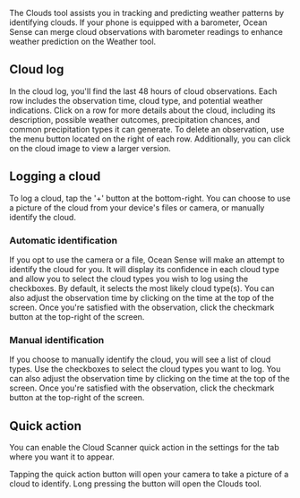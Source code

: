 The Clouds tool assists you in tracking and predicting weather patterns by identifying clouds. If your phone is equipped with a barometer, Ocean Sense can merge cloud observations with barometer readings to enhance weather prediction on the Weather tool.

## Cloud log
In the cloud log, you'll find the last 48 hours of cloud observations. Each row includes the observation time, cloud type, and potential weather indications. Click on a row for more details about the cloud, including its description, possible weather outcomes, precipitation chances, and common precipitation types it can generate. To delete an observation, use the menu button located on the right of each row. Additionally, you can click on the cloud image to view a larger version.

## Logging a cloud
To log a cloud, tap the '+' button at the bottom-right. You can choose to use a picture of the cloud from your device's files or camera, or manually identify the cloud.

### Automatic identification
If you opt to use the camera or a file, Ocean Sense will make an attempt to identify the cloud for you. It will display its confidence in each cloud type and allow you to select the cloud types you wish to log using the checkboxes. By default, it selects the most likely cloud type(s). You can also adjust the observation time by clicking on the time at the top of the screen. Once you're satisfied with the observation, click the checkmark button at the top-right of the screen.

### Manual identification
If you choose to manually identify the cloud, you will see a list of cloud types. Use the checkboxes to select the cloud types you want to log. You can also adjust the observation time by clicking on the time at the top of the screen. Once you're satisfied with the observation, click the checkmark button at the top-right of the screen.

## Quick action
You can enable the Cloud Scanner quick action in the settings for the tab where you want it to appear.

Tapping the quick action button will open your camera to take a picture of a cloud to identify. Long pressing the button will open the Clouds tool.